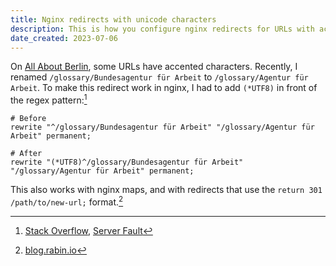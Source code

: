 ```yaml
---
title: Nginx redirects with unicode characters
description: This is how you configure nginx redirects for URLs with accented characters.
date_created: 2023-07-06
---
```


On [All About Berlin](https://allaboutberlin.com), some URLs have accented characters. Recently, I renamed `/glossary/Bundesagentur für Arbeit` to `/glossary/Agentur für Arbeit`. To make this redirect work in nginx, I had to add `(*UTF8)` in front of the regex pattern:[^2]

```
# Before
rewrite "^/glossary/Bundesagentur für Arbeit" "/glossary/Agentur für Arbeit" permanent;

# After
rewrite "(*UTF8)^/glossary/Bundesagentur für Arbeit" "/glossary/Agentur für Arbeit" permanent;
```

This also works with nginx maps, and with redirects that use the `return 301 /path/to/new-url;` format.[^1]

[^1]: [blog.rabin.io](https://blog.rabin.io/quick-tip/matching-non-ascii-characters-in-nginx-location)
[^2]: [Stack Overflow](https://stackoverflow.com/questions/28055909/does-nginx-support-raw-unicode-in-paths), [Server Fault](https://serverfault.com/questions/656096/rewriting-ascii-percent-encoded-locations-to-their-utf-8-encoded-equivalent)